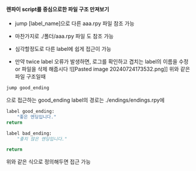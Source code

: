 #### 렌파이 script를 중심으로한 파일 구조 만져보기



- jump [label_name]으로 다른 aaa.rpy 파일 참조 가능

- 마찬가지로 ./폴더/aaa.rpy 파일 도 참조 가능

- 심각할정도로 다른 label에 쉽게 접근이 가능

- 만약 twice label 오류가 발생하면, 로그를 확인하고 겹치는 label의 이름을 수정 or 파일을 삭제 해줍시다
![[Pasted image 20240724173532.png]]
위와 같은 파일 구조일때
```py
jump good_ending 
```
으로 접근하는 good_ending label의 경로는
./endings/endings.rpy에
```py
label good_ending:
    "좋은 엔딩입니다."
return

label bad_ending:
	"좋지 않은 엔딩입니다."

return
```
위와 같은 식으로 정의해두면 접근 가능